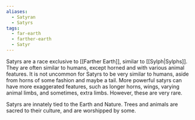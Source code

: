 ```yaml
---
aliases:
  - Satyran
  - Satyrs
tags:
  - far-earth
  - farther-earth
  - Satyr
---
```

Satyrs are a race exclusive to [[Farther Earth]], similar to [[Sylph|Sylphs]]. They are often similar to humans, except horned and with various animal features. It is not uncommon for Satyrs to be very similar to humans, aside from horns of some fashion and maybe a tail. More powerful satyrs can have more exaggerated features, such as longer horns, wings, varying animal limbs, and sometimes, extra limbs. However, these are very rare.

Satyrs are innately tied to the Earth and Nature. Trees and animals are sacred to their culture, and are worshipped by some.